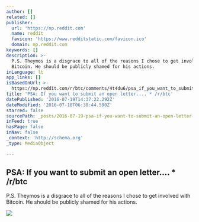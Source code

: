 ```yaml
---
author: []
related: []
publisher:
  url: 'https://np.reddit.com'
  name: reddit
  favicon: 'https://www.redditstatic.com/favicon.ico'
  domain: np.reddit.com
keywords: []
description: >-
  P.S. Theymos is a disgrace to all of the reasons I chose to get involved with
  Bitcoin. He should be publicly shamed for his actions.
inLanguage: lt
app_links: []
isBasedOnUrl: >-
  https://np.reddit.com/r/btc/comments/4t4du6/psa_if_you_want_to_submit_an_open_letter/d5eh4z7
title: 'PSA: If you want to submit an open letter.... * /r/btc'
datePublished: '2016-07-19T14:37:22.292Z'
dateModified: '2016-07-18T06:38:44.590Z'
starred: false
sourcePath: _posts/2016-07-19-psa-if-you-want-to-submit-an-open-letter-rbtc.md
inFeed: true
hasPage: false
inNav: false
_context: 'http://schema.org'
_type: MediaObject

---
```

<article style=""><h1>PSA: If you want to submit an open letter.... * /r/btc</h1><p>P.S. Theymos is a disgrace to all of the reasons I chose to get involved with Bitcoin. He should be publicly shamed for his actions.</p><img src="https://www.redditstatic.com/icon.png" /></article>